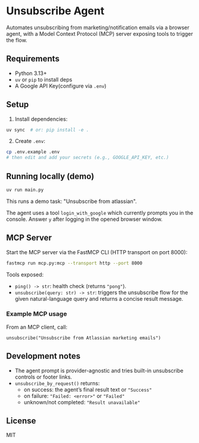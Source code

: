# Unsubscribe Agent

Automates unsubscribing from marketing/notification emails via a browser agent, with a Model Context Protocol (MCP) server exposing tools to trigger the flow.

## Requirements
- Python 3.13+
- `uv` or `pip` to install deps
- A Google API Key(configure via `.env`)

## Setup
1. Install dependencies:
```bash
uv sync  # or: pip install -e .
```
2. Create `.env`:
```bash
cp .env.example .env  
# then edit and add your secrets (e.g., GOOGLE_API_KEY, etc.)
```

## Running locally (demo)
```bash
uv run main.py 
```
This runs a demo task: "Unsubscribe from atlassian".

The agent uses a tool `login_with_google` which currently prompts you in the console. Answer `y` after logging in the opened browser window.

## MCP Server
Start the MCP server via the FastMCP CLI (HTTP transport on port 8000):
```bash
fastmcp run mcp.py:mcp --transport http --port 8000
```

Tools exposed:
- `ping() -> str`: health check (returns `"pong"`).
- `unsubscribe(query: str) -> str`: triggers the unsubscribe flow for the given natural-language query and returns a concise result message.

### Example MCP usage
From an MCP client, call:
```text
unsubscribe("Unsubscribe from Atlassian marketing emails")
```

## Development notes
- The agent prompt is provider-agnostic and tries built-in unsubscribe controls or footer links.
- `unsubscribe_by_request()` returns:
  - on success: the agent’s final result text or `"Success"`
  - on failure: `"Failed: <error>"` or `"Failed"`
  - unknown/not completed: `"Result unavailable"`

## License
MIT

